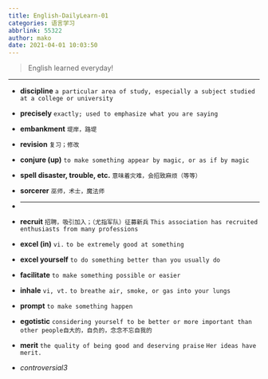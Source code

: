 ```yaml
---
title: English-DailyLearn-01
categories: 语言学习
abbrlink: 55322
author: mako
date: 2021-04-01 10:03:50
---
```


> English learned everyday!

<!--more-->
---

- **discipline** `a particular area of study, especially a subject studied at a college or university`

- **precisely**  `exactly; used to emphasize what you are saying`

- **embankment** `堤岸，路堤` 

- **revision** `复习；修改`

- **conjure (up)** `to make something appear by magic, or as if by magic`

- **spell disaster, trouble, etc.**  `意味着灾难，会招致麻烦（等等）`

- **sorcerer** `巫师，术士，魔法师`

- ****

- **recruit** `招聘，吸引加入；（尤指军队）征募新兵` `This association has recruited enthusiasts from many professions`

- **excel (in)**  `vi.` `to be extremely good at something`

- **excel yourself** `to do something better than you usually do`

- **facilitate** `to make something possible or easier`

- **inhale**  `vi, vt.` `to breathe air, smoke, or gas into your lungs`

- **prompt**   `to make something happen`

- **egotistic** `considering yourself to be better or more important than other people自大的，自负的，念念不忘自我的`

- **merit**  `the quality of being good and deserving praise` `Her ideas have merit.`


- *controversial3*
